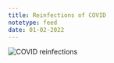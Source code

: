 ```yaml
---
title: Reinfections of COVID
notetype: feed
date: 01-02-2022
---
```


![COVID reinfections](https://github.com/CR90-IV/covid-prevalence/blob/gh-pages/plots/reinfections_by_region.png?raw=true)
